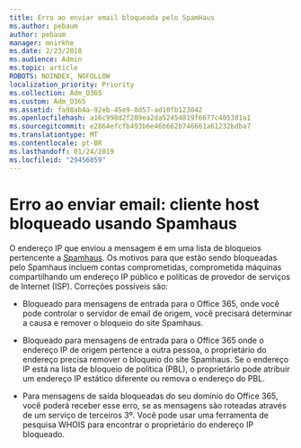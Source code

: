 ```yaml
---
title: Erro ao enviar email bloqueada pelo SpamHaus
ms.author: pebaum
author: pebaum
manager: mnirkhe
ms.date: 2/23/2018
ms.audience: Admin
ms.topic: article
ROBOTS: NOINDEX, NOFOLLOW
localization_priority: Priority
ms.collection: Adm_O365
ms.custom: Adm_O365
ms.assetid: fa98ab4a-92eb-45e9-8d57-ad10fb123042
ms.openlocfilehash: a16c998d2f289ea2da52454819f6677c405381a1
ms.sourcegitcommit: e2864efcfb493b6e46b662b746661a61232bdba7
ms.translationtype: MT
ms.contentlocale: pt-BR
ms.lasthandoff: 01/24/2019
ms.locfileid: "29456859"
---
```

# <a name="error-sending-email-client-host-blocked-using-spamhaus"></a>Erro ao enviar email: cliente host bloqueado usando Spamhaus

O endereço IP que enviou a mensagem é em uma lista de bloqueios pertencente a [Spamhaus](https://go.microsoft.com/fwlink/p/?linkid=123245). Os motivos para que estão sendo bloqueadas pelo Spamhaus incluem contas comprometidas, comprometida máquinas compartilhando um endereço IP público e políticas de provedor de serviços de Internet (ISP). Correções possíveis são:
  
- Bloqueado para mensagens de entrada para o Office 365, onde você pode controlar o servidor de email de origem, você precisará determinar a causa e remover o bloqueio do site Spamhaus.
    
- Bloqueado para mensagens de entrada para o Office 365 onde o endereço IP de origem pertence a outra pessoa, o proprietário do endereço precisa remover o bloqueio do site Spamhaus. Se o endereço IP está na lista de bloqueio de política (PBL), o proprietário pode atribuir um endereço IP estático diferente ou remova o endereço do PBL.
    
- Para mensagens de saída bloqueadas do seu domínio do Office 365, você poderá receber esse erro, se as mensagens são roteadas através de um serviço de terceiros 3º. Você pode usar uma ferramenta de pesquisa WHOIS para encontrar o proprietário do endereço IP bloqueado.
    

